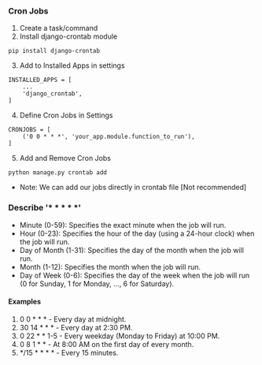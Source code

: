 ### Cron Jobs 
1. Create a task/command
2. Install django-crontab module
```
pip install django-crontab
``` 
3. Add to Installed Apps in settings
```
INSTALLED_APPS = [
    ...
    'django_crontab',
]
```
4. Define Cron Jobs in Settings
```
CRONJOBS = [
    ('0 0 * * *', 'your_app.module.function_to_run'),
]
```
5. Add and Remove Cron Jobs
```
python manage.py crontab add
```
* Note: We can add our jobs directly in crontab file [Not recommended]

### Describe '* * * * *'

* Minute (0-59): Specifies the exact minute when the job will run.
* Hour (0-23): Specifies the hour of the day (using a 24-hour clock) when the job will run.
* Day of Month (1-31): Specifies the day of the month when the job will run.
* Month (1-12): Specifies the month when the job will run.
* Day of Week (0-6): Specifies the day of the week when the job will run (0 for Sunday, 1 for Monday, ..., 6 for Saturday).

#### Examples
1. 0 0 * * * - Every day at midnight.
2. 30 14 * * * - Every day at 2:30 PM.
3. 0 22 * * 1-5 - Every weekday (Monday to Friday) at 10:00 PM.
4. 0 8 1 * * - At 8:00 AM on the first day of every month.
5. */15 * * * * - Every 15 minutes.

